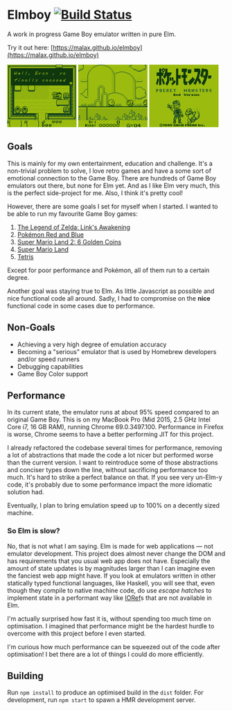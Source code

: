 # Elmboy [![Build Status](https://travis-ci.org/Malax/elmboy.svg?branch=master)](https://travis-ci.org/Malax/elmboy)
A work in progress Game Boy emulator written in pure Elm. 

Try it out here: [https://malax.github.io/elmboy](https://malax.github.io/elmboy)

![The Legend of Zelda: Link's Awakening Gameplay](https://raw.githubusercontent.com/Malax/elmboy/master/readme-assets/zelda.png)
![Kirby's Dreamland Gameplay](https://raw.githubusercontent.com/Malax/elmboy/master/readme-assets/kirby.png)
![Pokemon Red Title Screen](https://raw.githubusercontent.com/Malax/elmboy/master/readme-assets/pokemon.png)

## Goals
This is mainly for my own entertainment, education and challenge. It's a non-trivial problem to solve, I love retro games and have a some sort of emotional 
connection  to the Game Boy. There are hundreds of Game Boy emulators out there, but none for Elm yet. And as I like Elm very much, this is the perfect 
side-project for me. Also, I think it's pretty cool!

However, there are some goals I set for myself when I started. I wanted to be able to run my favourite Game Boy games:

1. [The Legend of Zelda: Link's Awakening](https://en.wikipedia.org/wiki/The_Legend_of_Zelda:_Link%27s_Awakening)
2. [Pokémon Red and Blue](https://en.wikipedia.org/wiki/Pok%C3%A9mon_Red_and_Blue)
3. [Super Mario Land 2: 6 Golden Coins](https://en.wikipedia.org/wiki/Super_Mario_Land_2:_6_Golden_Coins)
4. [Super Mario Land](https://en.wikipedia.org/wiki/Super_Mario_Land)
5. [Tetris](https://en.wikipedia.org/wiki/Tetris)

Except for poor performance and Pokémon, all of them run to a certain degree.

Another goal was staying true to Elm. As little Javascript as possible and nice functional code all around. Sadly, I had to compromise on the **nice** 
functional code in some cases due to performance.

## Non-Goals
- Achieving a very high degree of emulation accuracy
- Becoming a "serious" emulator that is used by Homebrew developers and/or speed runners
- Debugging capabilities
- Game Boy Color support

## Performance
In its current state, the emulator runs at about 95% speed compared to an original Game Boy. 
This is on my MacBook Pro (Mid 2015, 2.5 GHz Intel Core i7, 16 GB RAM), running Chrome 69.0.3497.100. Performance in Firefox is worse,
Chrome seems to have a better performing JIT for this project.

I already refactored the codebase several times for performance, removing a lot of abstractions that made the code a lot nicer but performed worse than the 
current version. I want to reintroduce some of those abstractions and conciser types down the line, without sacrificing performance too much. It's hard to 
strike a perfect balance on that. If you see very un-Elm-y code, it's probably due to some performance impact the more idiomatic solution had.

Eventually, I plan to bring emulation speed up to 100% on a decently sized machine.

### So Elm is slow?
No, that is not what I am saying. Elm is made for web applications — not emulator development. This project does almost never change the DOM and has
requirements that you usual web app does not have. Especially the amount of state updates is by magnitudes larger than I can imagine even the fanciest
web app might have. If you look at emulators written in other statically typed functional languages, like Haskell, you will see that, even though they compile to
native machine code, do use *escape hatches* to implement state in a performant way like 
[IORef](https://hackage.haskell.org/package/base-4.12.0.0/docs/Data-IORef.html)s that are not available in Elm.

I'm actually surprised how fast it is, without spending too much time on optimisation. I imagined that performance might be the hardest hurdle to overcome
with this project before I even started.

I'm curious how much performance can be squeezed out of the code after optimisation! I bet there are a lot of things I could do more efficiently.

## Building
Run `npm install` to produce an optimised build in the `dist` folder. For development, run `npm start` to spawn a HMR development server.
